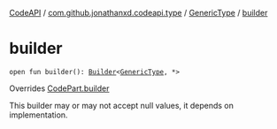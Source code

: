 [CodeAPI](../../index.md) / [com.github.jonathanxd.codeapi.type](../index.md) / [GenericType](index.md) / [builder](.)

# builder

`open fun builder(): `[`Builder`](-builder/index.md)`<`[`GenericType`](index.md)`, *>`

Overrides [CodePart.builder](../../com.github.jonathanxd.codeapi/-code-part/builder.md)

This builder may or may not accept null values, it depends on implementation.

